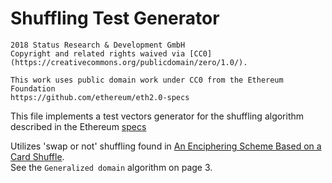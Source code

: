 # Shuffling Test Generator

```
2018 Status Research & Development GmbH
Copyright and related rights waived via [CC0](https://creativecommons.org/publicdomain/zero/1.0/).

This work uses public domain work under CC0 from the Ethereum Foundation
https://github.com/ethereum/eth2.0-specs
```


This file implements a test vectors generator for the shuffling algorithm described in the Ethereum
[specs](https://github.com/ethereum/eth2.0-specs/blob/2983e68f0305551083fac7fcf9330c1fc9da3411/specs/core/0_beacon-chain.md#get_new_shuffling)

Utilizes 'swap or not' shuffling found in [An Enciphering Scheme Based on a Card Shuffle](https://link.springer.com/content/pdf/10.1007%2F978-3-642-32009-5_1.pdf).  
See the `Generalized domain` algorithm on page 3.
